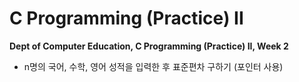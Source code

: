 # C Programming (Practice) II
**Dept of Computer Education, C Programming (Practice) II, Week 2**

- n명의 국어, 수학, 영어 성적을 입력한 후 표준편차 구하기 (포인터 사용)
